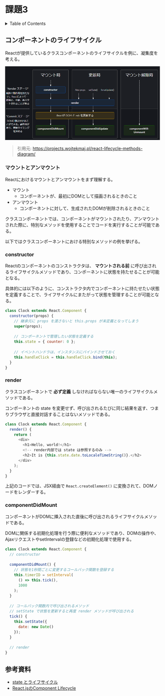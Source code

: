 # 課題3

<!-- START doctoc generated TOC please keep comment here to allow auto update -->
<!-- DON'T EDIT THIS SECTION, INSTEAD RE-RUN doctoc TO UPDATE -->
<details>
<summary>Table of Contents</summary>

- [コンポーネントのライフサイクル](#%E3%82%B3%E3%83%B3%E3%83%9D%E3%83%BC%E3%83%8D%E3%83%B3%E3%83%88%E3%81%AE%E3%83%A9%E3%82%A4%E3%83%95%E3%82%B5%E3%82%A4%E3%82%AF%E3%83%AB)
  - [マウントとアンマウント](#%E3%83%9E%E3%82%A6%E3%83%B3%E3%83%88%E3%81%A8%E3%82%A2%E3%83%B3%E3%83%9E%E3%82%A6%E3%83%B3%E3%83%88)
  - [constructor](#constructor)
- [参考資料](#%E5%8F%82%E8%80%83%E8%B3%87%E6%96%99)

</details>
<!-- END doctoc generated TOC please keep comment here to allow auto update -->

## コンポーネントのライフサイクル

Reactが提供しているクラスコンポーネントのライフサイクルを例に、凝集度を考える。

![](../assets/react-component-lifecycle.png)

> 引用元: https://projects.wojtekmaj.pl/react-lifecycle-methods-diagram/

### マウントとアンマウント

Reactにおけるマウントとアンマウントをまず理解する。

- マウント
  - コンポーネントが、最初にDOMとして描画されるときのこと
- アンマウント
  - コンポーネントに対して、生成されたDOMが削除されるときのこと

クラスコンポーネントでは、コンポーネントがマウントされたり、アンマウントされた際に、特別なメソッドを使用することでコードを実行することが可能である。

以下ではクラスコンポーネントにおける特別なメソッドの例を挙げる。

### constructor

Reactのコンポーネントのコンストラクタは、 **マウントされる前** に呼び出されるライフサイクルメソッドであり、コンポーネントに状態を持たせることが可能となる。

具体的には以下のように、コンストラクタ内でコンポーネントに持たせたい状態を定義することで、ライフサイクルにまたがって状態を管理することが可能となる。

```js
class Clock extends React.Component {
  constructor(props) {
    // 継承元に props を渡さないと this.props が未定義となってしまう
    super(props);

    // コンポーネントで管理したい状態を定義する
    this.state = { counter: 0 };

    // イベントハンドラは、インスタンスにバインドさせておく
    this.handleClick = this.handleClick.bind(this);
  }
}
```

### render

クラスコンポーネントで **必ず定義** しなければならない唯一のライフサイクルメソッドである。

コンポーネントの state を変更せず、呼び出されるたびに同じ結果を返す、つまりブラウザと直接対話することはないメソッドである。

```js
class Clock extends React.Component {
  render() {
    return (
      <div>
        <h1>Hello, world!</h1>
        <!-- render内部では state は参照するのみ -->
        <h2>It is {this.state.date.toLocaleTimeString()}.</h2>
      </div>
    );
  }
}
```

上記のコードでは、JSX経由で `React.createElement()` に変換されて、DOMノードをレンダーする。

### componentDidMount

コンポーネントがDOMに挿入された直後に呼び出されるライフサイクルメソッドである。

DOMに関係する初期化処理を行う際に便利なメソッドであり、DOMの操作や、AjaxリクエストやsetIntervalの登録などの初期化処理で使用する。

```js
class Clock extends React.Component {
  // constructor

  componentDidMount() {
    // 状態を1秒間ごとに変更するコールバック関数を登録する
    this.timerID = setInterval(
      () => this.tick(),
      1000
    );
  }

  // コールバック関数内で呼び出されるメソッド
  // setState で状態を更新すると再度 render メソッドが呼び出される
  tick() {
    this.setState({
      date: new Date()
    });
  }

  // render
}
```

## 参考資料

- [state とライフサイクル](https://ja.reactjs.org/docs/state-and-lifecycle.html)
- [React.jsのComponent Lifecycle](https://qiita.com/koba04/items/66e9c5be8f2e31f28461)
